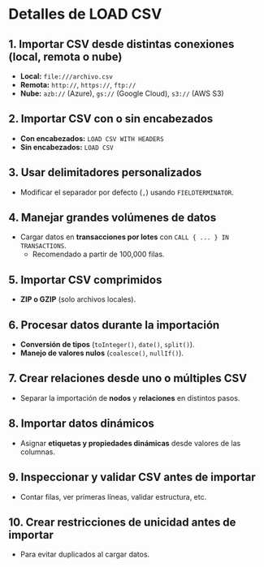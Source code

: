 # Detalles de LOAD CSV

## **1. Importar CSV desde distintas conexiones (local, remota o nube)**

- **Local:** `file:///archivo.csv`
- **Remota:** `http://`, `https://`, `ftp://`
- **Nube:** `azb://` (Azure), `gs://` (Google Cloud), `s3://` (AWS S3)

## **2. Importar CSV con o sin encabezados**

- **Con encabezados:** `LOAD CSV WITH HEADERS`
- **Sin encabezados:** `LOAD CSV`

## **3. Usar delimitadores personalizados**

- Modificar el separador por defecto (`,`) usando `FIELDTERMINATOR`.

## **4. Manejar grandes volúmenes de datos**

- Cargar datos en **transacciones por lotes** con `CALL { ... } IN TRANSACTIONS`.
  - Recomendado a partir de 100,000 filas.

## **5. Importar CSV comprimidos**

- **ZIP o GZIP** (solo archivos locales).

## **6. Procesar datos durante la importación**

- **Conversión de tipos** (`toInteger()`, `date()`, `split()`).
- **Manejo de valores nulos** (`coalesce()`, `nullIf()`).

## **7. Crear relaciones desde uno o múltiples CSV**

- Separar la importación de **nodos** y **relaciones** en distintos pasos.

## **8. Importar datos dinámicos**

- Asignar **etiquetas y propiedades dinámicas** desde valores de las columnas.

## **9. Inspeccionar y validar CSV antes de importar**

- Contar filas, ver primeras líneas, validar estructura, etc.

## **10. Crear restricciones de unicidad antes de importar**

- Para evitar duplicados al cargar datos.
